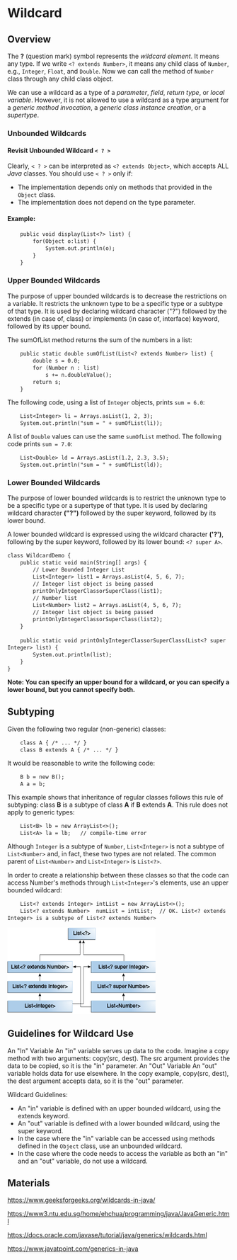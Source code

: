 # Wildcard

## Overview
The **?** (question mark) symbol represents the _wildcard element_. It means any type. If we write `<? extends Number>`,
it means any child class of `Number`, e.g., `Integer`, `Float`, and `Double`. Now we can call the method of `Number`
class through any child class object.

We can use a wildcard as a type of a _parameter_, _field_, _return type_, or _local variable_. However, it is not
allowed to use a wildcard as a type argument for a _generic method invocation_, a _generic class instance creation_, or
a _supertype_.

### Unbounded Wildcards
#### Revisit Unbounded Wildcard `< ? >`
Clearly, `< ? >` can be interpreted as `<? extends Object>`, which accepts ALL _Java_ classes. You should use `< ? >`
only if:
- The implementation depends only on methods that provided in the `Object` class.
- The implementation does not depend on the type parameter.

#### Example:
```
    public void display(List<?> list) {  
        for(Object o:list) {  
            System.out.println(o);  
        }    
    }  
```

### Upper Bounded Wildcards
The purpose of upper bounded wildcards is to decrease the restrictions on a variable. It restricts the unknown type to
be a specific type or a subtype of that type. It is used by declaring wildcard character ("?") followed by the extends
(in case of, class) or implements (in case of, interface) keyword, followed by its upper bound.

The sumOfList method returns the sum of the numbers in a list:
```
    public static double sumOfList(List<? extends Number> list) {
        double s = 0.0;
        for (Number n : list)
            s += n.doubleValue();
        return s;
    }
```

The following code, using a list of `Integer` objects, prints `sum = 6.0`:
```
    List<Integer> li = Arrays.asList(1, 2, 3);
    System.out.println("sum = " + sumOfList(li));
```

A list of `Double` values can use the same `sumOfList` method. The following code prints `sum = 7.0`:
```
    List<Double> ld = Arrays.asList(1.2, 2.3, 3.5);
    System.out.println("sum = " + sumOfList(ld));
```

### Lower Bounded Wildcards
The purpose of lower bounded wildcards is to restrict the unknown type to be a specific type or a supertype of that
type. It is used by declaring wildcard character **("?")** followed by the super keyword, followed by its lower bound.

A lower bounded wildcard is expressed using the wildcard character **('?')**, following by the super keyword, followed
by its lower bound: `<? super A>`.
```
class WildcardDemo {
    public static void main(String[] args) {
        // Lower Bounded Integer List
        List<Integer> list1 = Arrays.asList(4, 5, 6, 7);
        // Integer list object is being passed
        printOnlyIntegerClassorSuperClass(list1);
        // Number list
        List<Number> list2 = Arrays.asList(4, 5, 6, 7);
        // Integer list object is being passed
        printOnlyIntegerClassorSuperClass(list2);
    }
 
    public static void printOnlyIntegerClassorSuperClass(List<? super Integer> list) {
        System.out.println(list);
    }
}
```

**Note: You can specify an upper bound for a wildcard, or you can specify a lower bound, but you cannot specify both.**

## Subtyping
Given the following two regular (non-generic) classes:
```
    class A { /* ... */ }
    class B extends A { /* ... */ }
```

It would be reasonable to write the following code:
```
    B b = new B();
    A a = b;
```

This example shows that inheritance of regular classes follows this rule of subtyping: class **B** is a subtype of class
**A** if **B** extends **A**. This rule does not apply to generic types:
```
    List<B> lb = new ArrayList<>();
    List<A> la = lb;   // compile-time error
```

Although `Integer` is a subtype of `Number`, `List<Integer>` is not a subtype of `List<Number>` and, in fact, these two
types are not related. The common parent of `List<Number>` and `List<Integer>` is `List<?>`.

In order to create a relationship between these classes so that the code can access Number's methods through
`List<Integer>`'s elements, use an upper bounded wildcard:
```
    List<? extends Integer> intList = new ArrayList<>();
    List<? extends Number>  numList = intList;  // OK. List<? extends Integer> is a subtype of List<? extends Number>
```

![wildcard hierarchy](media/wildcardHierarchy.png)

## Guidelines for Wildcard Use
An "In" Variable
An "in" variable serves up data to the code. Imagine a copy method with two arguments: copy(src, dest). The src argument provides the data to be copied, so it is the "in" parameter.
An "Out" Variable
An "out" variable holds data for use elsewhere. In the copy example, copy(src, dest), the dest argument accepts data, so it is the "out" parameter.

Wildcard Guidelines:
- An "in" variable is defined with an upper bounded wildcard, using the extends keyword.
- An "out" variable is defined with a lower bounded wildcard, using the super keyword.
- In the case where the "in" variable can be accessed using methods defined in the `Object` class, use an unbounded wildcard.
- In the case where the code needs to access the variable as both an "in" and an "out" variable, do not use a wildcard.

## Materials
<https://www.geeksforgeeks.org/wildcards-in-java/>

<https://www3.ntu.edu.sg/home/ehchua/programming/java/JavaGeneric.html>

<https://docs.oracle.com/javase/tutorial/java/generics/wildcards.html>

<https://www.javatpoint.com/generics-in-java>
###
